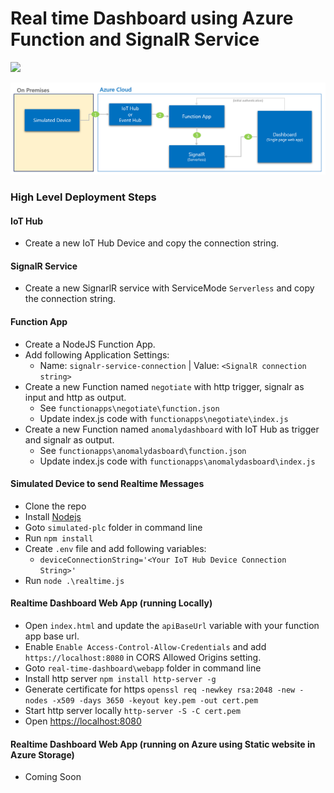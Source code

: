 # Real time Dashboard using Azure Function and SignalR Service

![](../img/rt-dashboard.gif)

![Architecture](../img/rt-architecture.png)

### High Level Deployment Steps

#### IoT Hub
- Create a new IoT Hub Device and copy the connection string.

#### SignalR Service
- Create a new SignarlR service with ServiceMode `Serverless` and copy the connection string.

#### Function App
- Create a NodeJS Function App.
- Add following Application Settings:
    - Name: `signalr-service-connection` | Value: `<SignalR connection string>`
- Create a new Function named `negotiate` with http trigger, signalr as input and http as output.
    - See `functionapps\negotiate\function.json`
    - Update index.js code with `functionapps\negotiate\index.js`
- Create a new Function named `anomalydashboard` with IoT Hub as trigger and signalr as output. 
    - See `functionapps\anomalydasboard\function.json`
    - Update index.js code with `functionapps\anomalydasboard\index.js`

#### Simulated Device to send Realtime Messages
- Clone the repo
- Install [Nodejs](https://nodejs.org/en/)
- Goto `simulated-plc` folder in command line
- Run `npm install`
- Create `.env` file and add following variables:
    - `deviceConnectionString='<Your IoT Hub Device Connection String>'`
- Run `node .\realtime.js`

#### Realtime Dashboard Web App (running Locally)

- Open `index.html` and update the `apiBaseUrl` variable with your function app base url.
- Enable `Enable Access-Control-Allow-Credentials` and add `https://localhost:8080` in CORS Allowed Origins setting.
- Goto `real-time-dashboard\webapp` folder in command line
- Install http server `npm install http-server -g`
- Generate certificate for https `openssl req -newkey rsa:2048 -new -nodes -x509 -days 3650 -keyout key.pem -out cert.pem`
- Start http server locally `http-server -S -C cert.pem`
- Open [https://localhost:8080](https://localhost:8080)

#### Realtime Dashboard Web App (running on Azure using Static website in Azure Storage)

- Coming Soon

